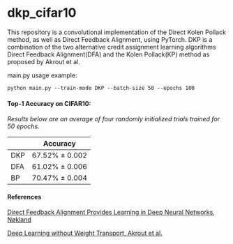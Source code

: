 # dkp_cifar10
This repository is a convolutional implementation of the Direct Kolen Pollack method, as well as Direct Feedback Alignment, using PyTorch. DKP is a combination of the two alternative credit assignment learning algorithms Direct Feedback Alignment(DFA) and the Kolen Pollack(KP) method as proposed by Akrout et al.

main.py usage example:
```
python main.py --train-mode DKP --batch-size 50 --epochs 100
```

#### Top-1 Accuracy on CIFAR10:

*Results below are an average of four randomly initialized trials trained for 50 epochs.*

|               |     Accuracy    |
| ------------- | --------------- |
|      DKP      | 67.52% ± 0.002  |
|      DFA      | 61.02% ± 0.006  |
|      BP       | 70.47% ± 0.004  |


#### References

<a href="http://papers.nips.cc/paper/6441-direct-feedback-alignment-provides-learning-in-deep-neural-networks.pdf" target="_blank">Direct Feedback Alignment Provides Learning in
Deep Neural Networks, Nøkland</a>

<a href="https://arxiv.org/pdf/1904.05391.pdf" target="_blank">Deep Learning without Weight Transport, Akrout et al.</a>
